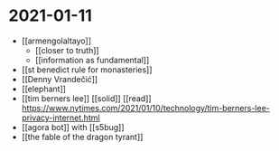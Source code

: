 # 2021-01-11

- [[armengolaltayo]]
  - [[closer to truth]]
  - [[information as fundamental]]
- [[st benedict rule for monasteries]]
- [[Denny Vrandečić]]
- [[elephant]]
- [[tim berners lee]] [[solid]] [[read]] https://www.nytimes.com/2021/01/10/technology/tim-berners-lee-privacy-internet.html
- [[agora bot]] with [[s5bug]]
- [[the fable of the dragon tyrant]]

